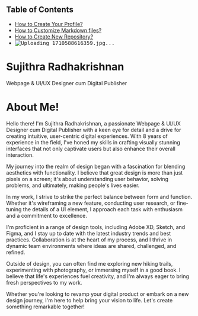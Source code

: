 ## Table of Contents
- [How to Create Your Profile?](#how-to-create-your-profile)
- [How to Customize Markdown files?](#how-to-customize-markdown-files)
- [How to Create New Repository?](#how-to-create-new-repository)
- <KBD>![Uploading 1710588616359.jpg...]()</KBD>
# Sujithra Radhakrishnan
Webpage & UI/UX Designer cum Digital Publisher
# About Me!
Hello there! I'm Sujithra Radhakrishnan, a passionate Webpage & UI/UX Designer cum Digital Publisher with a keen eye for detail and a drive for creating intuitive, user-centric digital experiences. With 8 years of experience in the field, I've honed my skills in crafting visually stunning interfaces that not only captivate users but also enhance their overall interaction.

My journey into the realm of design began with a fascination for blending aesthetics with functionality. I believe that great design is more than just pixels on a screen; it's about understanding user behavior, solving problems, and ultimately, making people's lives easier.

In my work, I strive to strike the perfect balance between form and function. Whether it's wireframing a new feature, conducting user research, or fine-tuning the details of a UI element, I approach each task with enthusiasm and a commitment to excellence.

I'm proficient in a range of design tools, including Adobe XD, Sketch, and Figma, and I stay up to date with the latest industry trends and best practices. Collaboration is at the heart of my process, and I thrive in dynamic team environments where ideas are shared, challenged, and refined.

Outside of design, you can often find me exploring new hiking trails, experimenting with photography, or immersing myself in a good book. I believe that life's experiences fuel creativity, and I'm always eager to bring fresh perspectives to my work.

Whether you're looking to revamp your digital product or embark on a new design journey, I'm here to help bring your vision to life. Let's create something remarkable together!
